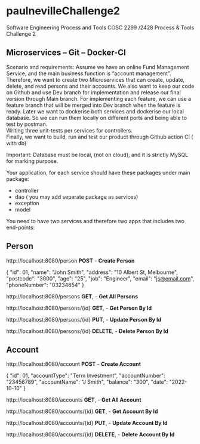 # paulnevilleChallenge2
Software Engineering Process and Tools COSC 2299 /2428  Process &amp; Tools Challenge 2

## Microservices – Git – Docker-CI
Scenario and requirements: 
Assume we have an online Fund Management Service, and the main business 
function is “account management”. Therefore, we want to create two 
Microservices that can create, update, delete, and read persons and their accounts. 
We also want to keep our code on Github and use Dev branch for implementation 
and release our final version through Main branch. For implementing each 
feature, we can use a feature branch that will be merged into Dev branch when 
the feature is ready. 
Later we want to dockerise both services and dockerise our local database. So we 
can run them locally on different ports and being able to test by postman.  
Writing three unit-tests per services for controllers.  
Finally, we want to build, run and test our product through Github action CI ( with 
db) 

Important: Database must be local, (not on cloud), and it is strictly MySQL for
marking purpose.

Your application, for each service should have these packages under main package:
- controller 
- dao ( you may add separate package as services) 
- exception 
- model

You need to have two services and therefore two apps that includes two end-points:

## Person ##
http://localhost:8080/person **POST** - **Create Person**

{
  "id": 01,
  "name": "John Smith",
  "address": "10 Albert St, Melbourne",
  "postcode": "3000",
  "age": "25",
  "job": "Engineer",
  "email": "js@email.com",
  "phoneNumber": "03234654"
}

http://localhost:8080/persons **GET**, - **Get All Persons**

http://localhost:8080/persons/{id} **GET**, - **Get Person By Id**

http://localhost:8080/persons/{id} **PUT**, - **Update Person By Id**

http://localhost:8080/persons/{id} **DELETE**, - **Delete Person By Id**


## Account ##
http://localhost:8080/account **POST** - **Create Account**

{
  "id": 01,
  "accountType": "Term Investment",
  "accountNumber": "23456789",
  "accountName": "J Smith",
  "balance": "300",
  "date": "2022-10-10"
}

http://localhost:8080/accounts **GET**, - **Get All Account**

http://localhost:8080/accounts/{id} **GET**, - **Get Account By Id**

http://localhost:8080/accounts/{id} **PUT**, - **Update Account By Id**

http://localhost:8080/accounts/{id} **DELETE**, - **Delete Account By Id**
